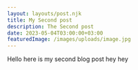 ```yaml
---
layout: layouts/post.njk
title: My Second post
description: The Second post
date: 2023-05-04T03:00:00+03:00
featuredImage: /images/uploads/image.jpg
---
```


Hello here is my second blog post hey hey
